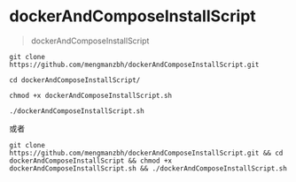 # dockerAndComposeInstallScript
>dockerAndComposeInstallScript

```
git clone https://github.com/mengmanzbh/dockerAndComposeInstallScript.git

```
```
cd dockerAndComposeInstallScript/

```
```
chmod +x dockerAndComposeInstallScript.sh

```
```
./dockerAndComposeInstallScript.sh

```

或者
```
git clone https://github.com/mengmanzbh/dockerAndComposeInstallScript.git && cd dockerAndComposeInstallScript && chmod +x dockerAndComposeInstallScript.sh && ./dockerAndComposeInstallScript.sh

```
